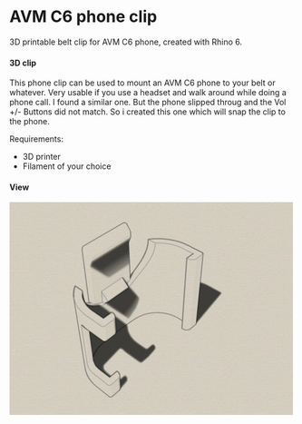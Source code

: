 # AVM C6 phone clip
3D printable belt clip for AVM C6 phone, created with Rhino 6.

#### 3D clip
This phone clip can be used to mount an AVM C6 phone to your belt or whatever. 
Very usable if you use a headset and walk around while doing a phone call. 
I found a similar one. But the phone slipped throug and the Vol +/- Buttons did not match.
So i created this one which will snap the clip to the phone.

Requirements:
* 3D printer 
* Filament of your choice

#### View
<img src="iso1.jpg" width="500" align="center"> 

